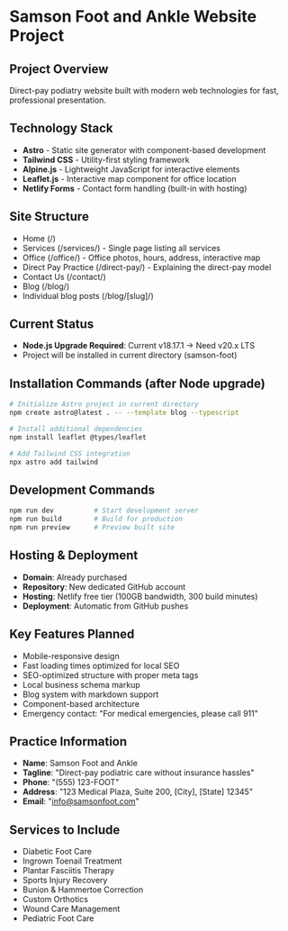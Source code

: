 # Samson Foot and Ankle Website Project

## Project Overview
Direct-pay podiatry website built with modern web technologies for fast, professional presentation.

## Technology Stack
- **Astro** - Static site generator with component-based development
- **Tailwind CSS** - Utility-first styling framework
- **Alpine.js** - Lightweight JavaScript for interactive elements  
- **Leaflet.js** - Interactive map component for office location
- **Netlify Forms** - Contact form handling (built-in with hosting)

## Site Structure
- Home (/)
- Services (/services/) - Single page listing all services
- Office (/office/) - Office photos, hours, address, interactive map
- Direct Pay Practice (/direct-pay/) - Explaining the direct-pay model
- Contact Us (/contact/)
- Blog (/blog/)
- Individual blog posts (/blog/[slug]/)

## Current Status
- **Node.js Upgrade Required**: Current v18.17.1 → Need v20.x LTS
- Project will be installed in current directory (samson-foot)

## Installation Commands (after Node upgrade)
```bash
# Initialize Astro project in current directory
npm create astro@latest . -- --template blog --typescript

# Install additional dependencies
npm install leaflet @types/leaflet

# Add Tailwind CSS integration
npx astro add tailwind
```

## Development Commands
```bash
npm run dev          # Start development server
npm run build        # Build for production
npm run preview      # Preview built site
```

## Hosting & Deployment
- **Domain**: Already purchased
- **Repository**: New dedicated GitHub account
- **Hosting**: Netlify free tier (100GB bandwidth, 300 build minutes)
- **Deployment**: Automatic from GitHub pushes

## Key Features Planned
- Mobile-responsive design
- Fast loading times optimized for local SEO
- SEO-optimized structure with proper meta tags
- Local business schema markup
- Blog system with markdown support
- Component-based architecture
- Emergency contact: "For medical emergencies, please call 911"

## Practice Information
- **Name**: Samson Foot and Ankle
- **Tagline**: "Direct-pay podiatric care without insurance hassles"
- **Phone**: "(555) 123-FOOT"
- **Address**: "123 Medical Plaza, Suite 200, [City], [State] 12345"
- **Email**: "info@samsonfoot.com"

## Services to Include
- Diabetic Foot Care
- Ingrown Toenail Treatment
- Plantar Fasciitis Therapy
- Sports Injury Recovery
- Bunion & Hammertoe Correction
- Custom Orthotics
- Wound Care Management
- Pediatric Foot Care